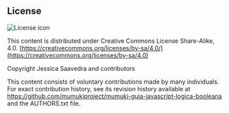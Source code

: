 ## License
![License icon](https://licensebuttons.net/l/by-sa/3.0/88x31.png)

This content is distributed under Creative Commons License Share-Alike, 4.0. [https://creativecommons.org/licenses/by-sa/4.0/](https://creativecommons.org/licenses/by-sa/4.0)

Copyright Jessica Saavedra and contributors

This content consists of voluntary contributions made by many
individuals. For exact contribution history, see its revision history
available at https://github.com/mumukiproject/mumuki-guia-javascript-logica-booleana and the AUTHORS.txt file.

